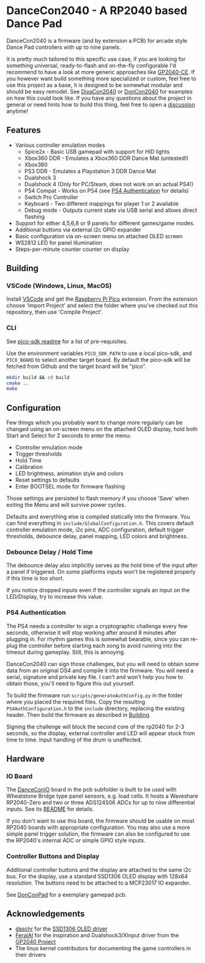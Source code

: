 # DanceCon2040 - A RP2040 based Dance Pad

DanceCon2040 is a firmware (and by extension a PCB) for arcade style Dance Pad controllers with up to nine panels.

It is pretty much tailored to this specific use case, if you are looking for something universal, ready-to-flash and on-the-fly configurable I'd recommend to have a look at more generic approaches like [GP2040-CE](https://github.com/OpenStickCommunity/GP2040-CE). If you however want build something more specialized or custom, feel free to use this project as a base, it is designed to be somewhat modular and should be easy remodel. See [DivaCon2040](https://github.com/ravinrabbid/DivaCon2040) or [DonCon2040](https://github.com/ravinrabbid/DonCon2040) for examples on how this could look like.
If you have any questions about the project in general or need hints how to build this thing, feel free to open a [discussion](https://github.com/ravinrabbid/DanceCon2040/discussions) anytime!

## Features

- Various controller emulation modes
  - Spice2x - Basic USB gamepad with support for HID lights
  - Xbox360 DDR - Emulates a Xbox360 DDR Dance Mat (untested!)
  - Xbox360
  - PS3 DDR - Emulates a Playstation 3 DDR Dance Mat
  - Dualshock 3
  - Dualshock 4 (Only for PC/Steam, does not work on an actual PS4!)
  - PS4 Compat - Works on PS4 (see [PS4 Authentication](#ps4-authentication) for details)
  - Switch Pro Controller
  - Keyboard - Two different mappings for player 1 or 2 available
  - Debug mode - Outputs current state via USB serial and allows direct flashing
- Support for either 4,5,6,8 or 9 panels for different games/game modes.
- Additional buttons via external i2c GPIO expander
- Basic configuration via on-screen menu on attached OLED screen
- WS2812 LED for panel illumination
- Steps-per-minute counter counter on display

## Building

<!-- I highly recommend to build the firmware yourself so you can make adjustments in `include/GlobalConfiguration.h` to match your specific controller build.
You can still use the [binary release](https://github.com/ravinrabbid/DanceCon2040/releases) which is pre-configured for the [DanceConIO](/pcb/DanceConIO). -->

### VSCode (Windows, Linux, MacOS)

Install [VSCode](https://code.visualstudio.com/) and get the [Raspberry Pi Pico](https://marketplace.visualstudio.com/items?itemName=raspberry-pi.raspberry-pi-pico) extension. From the extension choose 'Import Project' and select the folder where you've checked out this repository, then use 'Compile Project'.

### CLI

See [pico-sdk readme](https://github.com/raspberrypi/pico-sdk/blob/master/README.md#quick-start-your-own-project) for a list of pre-requisites.

Use the environment variables `PICO_SDK_PATH` to use a local pico-sdk, and `PICO_BOARD` to select another target board.
By default the pico-sdk will be fetched from Github and the target board will be "pico".

```sh
mkdir build && cd build
cmake ..
make
```

## Configuration

Few things which you probably want to change more regularly can be changed using an on-screen menu on the attached OLED display, hold both Start and Select for 2 seconds to enter the menu:

- Controller emulation mode
- Trigger thresholds
- Hold Time
- Calibration
- LED brightness, animation style and colors
- Reset settings to defaults
- Enter BOOTSEL mode for firmware flashing

Those settings are persisted to flash memory if you choose 'Save' when exiting the Menu and will survive power cycles.

Defaults and everything else is compiled statically into the firmware. You can find everything in `include/GlobalConfiguration.h`. This covers default controller emulation mode, i2c pins, ADC configuration, default trigger thresholds, debounce delay, panel mapping, LED colors and brightness.

### Debounce Delay / Hold Time

The debounce delay also implicitly serves as the hold time of the input after a panel if triggered. On some platforms inputs won't be registered properly if this time is too short.

If you notice dropped inputs even if the controller signals an input on the LED/Display, try to increase this value.

### PS4 Authentication

The PS4 needs a controller to sign a cryptographic challenge every few seconds, otherwise it will stop working after around 8 minutes after plugging in. For rhythm games this is somewhat bearable, since you can re-plug the controller before starting each song to avoid running into the timeout during gameplay. Still, this is annoying.

DanceCon2040 can sign those challenges, but you will need to obtain some data from an original DS4 and compile it into the firmware. You will need a serial, signature and private key file. I can't and won't help you how to obtain those, you'll need to figure this out yourself.

To build the firmware run `scripts/generateAuthConfig.py` in the folder where you placed the required files. Copy the resulting `PS4AuthConfiguration.h` to the `include` directory, replacing the existing header. Then build the firmware as described in [Building](#building).

Signing the challenge will block the second core of the rp2040 for 2-3 seconds, so the display, external controller and LED will appear stuck from time to time. Input handling of the drum is unaffected.

## Hardware

### IO Board

The [DanceConIO](/pcb/DanceConIO) board in the pcb subfolder is built to be used with Wheatstone Bridge type panel sensors, e.g. load cells. It hosts a Waveshare RP2040-Zero and two or three ADS124S06 ADCs for up to nine differential inputs. See its [README](/pcb/DanceConIO/README.md) for details.

If you don't want to use this board, the firmware should be usable on most RP2040 boards with appropriate configuration. You may also use a more simple panel trigger solution, the firmware can also be configured to use the RP2040's internal ADC or simple GPIO style inputs.

### Controller Buttons and Display

Additional controller buttons and the display are attached to the same i2c bus. For the display, use a standard SSD1306 OLED display with 128x64 resolution. The buttons need to be attached to a MCP23017 IO expander.

See [DonConPad](/pcb/DonConPad/) for a exemplary gamepad pcb.

## Acknowledgements

- [daschr](https://github.com/daschr) for the [SSD1306 OLED driver](https://github.com/daschr/pico-ssd1306)
- [FeralAI](https://github.com/FeralAI) for the inspiration and Dualshock3/XInput driver from the [GP2040 Project](https://github.com/FeralAI/GP2040)
- The linux kernel contributors for documenting the game controllers in their drivers
